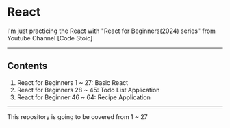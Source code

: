 # React
I'm just practicing the React with "React for Beginners(2024) series" from Youtube Channel [Code Stoic]

---
  
## Contents
1. React for Beginners 1 ~ 27: Basic React
2. React for Beginners 28 ~ 45: Todo List Application
3. React for Beginner 46 ~ 64: Recipe Application

---
  
This repository is going to be covered from 1 ~ 27
